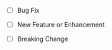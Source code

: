 <!-- Please place an x in the box below if this PR fixes a bug -->

- [ ] Bug Fix

<!-- Please place an x in the box below if this PR adds a new feature or enhances a feature -->

- [ ] New Feature or Enhancement

<!-- Please place an x in the box below if this PR is a breaking change -->

- [ ] Breaking Change

